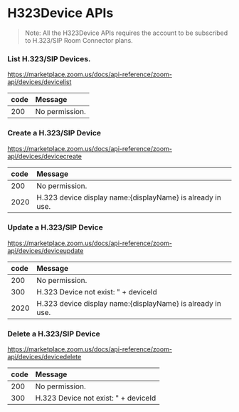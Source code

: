 # H323Device APIs
> Note: All the H323Device APIs requires the account to be subscribed to H.323/SIP Room Connector plans.

### List H.323/SIP Devices.
https://marketplace.zoom.us/docs/api-reference/zoom-api/devices/devicelist

| code | Message        |
|:---- |:-------------- |
| 200  | No permission. | 

### Create a H.323/SIP Device
https://marketplace.zoom.us/docs/api-reference/zoom-api/devices/devicecreate

| code | Message                                                    |
|:---- |:---------------------------------------------------------- |
| 200  | No permission.                                             |
| 2020 | H.323 device display name:{displayName} is already in use. | 

### Update a H.323/SIP Device
https://marketplace.zoom.us/docs/api-reference/zoom-api/devices/deviceupdate

| code | Message                                                    |
|:---- |:---------------------------------------------------------- |
| 200  | No permission.                                             |
| 300  | H.323 Device not exist: " + deviceId                       | 
| 2020 | H.323 device display name:{displayName} is already in use. |

### Delete a H.323/SIP Device
https://marketplace.zoom.us/docs/api-reference/zoom-api/devices/devicedelete

| code | Message                              |
|:---- |:------------------------------------ |
| 200  | No permission.                       | 
| 300  | H.323 Device not exist: " + deviceId |

